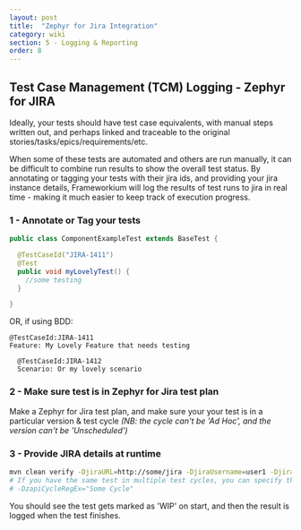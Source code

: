 ```yaml
---
layout: post
title:  "Zephyr for Jira Integration"
category: wiki
section: 5 - Logging & Reporting
order: 8
---
```


## Test Case Management (TCM) Logging - Zephyr for JIRA

Ideally, your tests should have test case equivalents, with manual steps written out, and perhaps linked and traceable to the original stories/tasks/epics/requirements/etc.

When some of these tests are automated and others are run manually, it can be difficult to combine run results to show the overall test status. By annotating or tagging your tests with their jira ids, and providing your jira instance details, Frameworkium will log the results of test runs to jira in real time - making it much easier to keep track of execution progress.

### 1 - Annotate or Tag your tests

```java
public class ComponentExampleTest extends BaseTest {

  @TestCaseId("JIRA-1411")
  @Test
  public void myLovelyTest() {
  	//some testing
  }

}
```

OR, if using BDD:

```
@TestCaseId:JIRA-1411
Feature: My Lovely Feature that needs testing

  @TestCaseId:JIRA-1412
  Scenario: Or my lovely scenario
```

### 2 - Make sure test is in Zephyr for Jira test plan

Make a Zephyr for Jira test plan, and make sure your your test is in a particular version & test cycle *(NB: the cycle can't be 'Ad Hoc', and the version can't be 'Unscheduled')*

### 3 - Provide JIRA details at runtime

```bash
mvn clean verify -DjiraURL=http://some/jira -DjiraUsername=user1 -DjiraPassword=pword -DresultVersion="Version 2.14.8"
# If you have the same test in multiple test cycles, you can specify the cycle with:
# -DzapiCycleRegEx="Some Cycle"
```


You should see the test gets marked as 'WIP' on start, and then the result is logged when the test finishes.